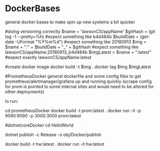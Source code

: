 # DockerBases
general docker bases to make spin up new systems a bit quicker

#doing versioning correctly
$name = 'lawsonCS/appName'
$gitHash = (git log -1 --pretty=%h) #expect something like b4d484b
$buildDate = (get-date -UFormat "%Y%m%d") #expect something like 20180913
$img = $name + ":" + $buildDate + "_" + $gitHash #expect something like lawsonCS/appName:20180913_b4d484b
$imgLatest = $name + ":latest" #expect exactly lawsonCS/appName:latest
 
#create docker image
docker build -t $img .
docker tag $img $imgLatest


#PrometheusDocker
general dockerfile and some config files to get prometheus/alertmanager/grafana up and running quickly
(scrape config for prom is pointed to some internal sites and would need to be altered for other deployments)

to run:

cd prometheusDocker
docker build -t prom:latest .
docker run -it -p 9090:9090 -p 3000:3000 prom:latest


#dotnetcoreDocker
cd HelloWorld

dotnet publish -c Release -o obj/Docker/publish 

docker build -t hw:latest .
docker run -it hw:latest